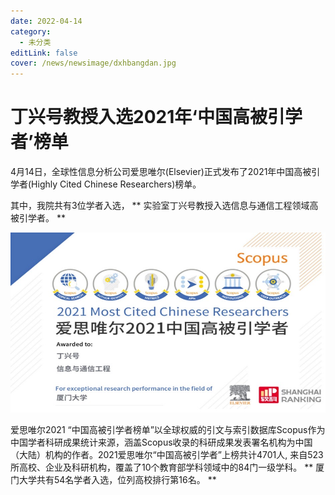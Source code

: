 ```yaml
---
date: 2022-04-14
category:
  - 未分类
editLink: false
cover: /news/newsimage/dxhbangdan.jpg
---
```



# 丁兴号教授入选2021年‘中国高被引学者’榜单

4月14日，全球性信息分析公司爱思唯尔(Elsevier)正式发布了2021年中国高被引学者(Highly Cited Chinese
Researchers)榜单。


<!-- more -->


其中，我院共有3位学者入选，  ** 实验室丁兴号教授入选信息与通信工程领域高被引学者。  **



![](/news/newsimage/dxhbangdan.jpg)



爱思唯尔2021
“中国高被引学者榜单”以全球权威的引文与索引数据库Scopus作为中国学者科研成果统计来源，涵盖Scopus收录的科研成果发表署名机构为中国（大陆）机构的作者。2021爱思唯尔“中国高被引学者”上榜共计4701人,
来自523所高校、企业及科研机构，覆盖了10个教育部学科领域中的84门一级学科。  ** 厦门大学共有54名学者入选，位列高校排行第16名。  **

